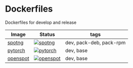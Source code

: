 # Dockerfiles

Dockerfiles for develop and release

| Image | Status| tags |
| -- | -- | ---|
|[spotng](https://github.com/sdustio/dockerfiles/pkgs/container/spotng) |[![spotng](https://github.com/sdustio/dockerfiles/actions/workflows/spotng.yml/badge.svg?branch=main)](https://github.com/sdustio/dockerfiles/actions/workflows/spotng.yml)|dev, pack-deb, pack-rpm|
|[pytorch](https://github.com/sdustio/dockerfiles/pkgs/container/pytorch) |[![pytorch](https://github.com/sdustio/dockerfiles/actions/workflows/pytorch.yml/badge.svg?branch=main)](https://github.com/sdustio/dockerfiles/actions/workflows/pytorch.yml)|dev, base|
|[openspot](https://github.com/sdustio/dockerfiles/pkgs/container/openspot) |[![openspot](https://github.com/sdustio/dockerfiles/actions/workflows/openspot.yml/badge.svg?branch=main)](https://github.com/sdustio/dockerfiles/actions/workflows/openspot.yml)|dev, base|
